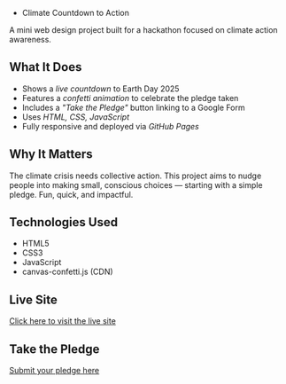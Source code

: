 * Climate Countdown to Action

A mini web design project built for a hackathon focused on climate action awareness.

## What It Does

- Shows a *live countdown* to Earth Day 2025
- Features a *confetti animation* to celebrate the pledge taken
- Includes a *"Take the Pledge"* button linking to a Google Form
- Uses *HTML, CSS, JavaScript*
- Fully responsive and deployed via *GitHub Pages*

## Why It Matters

The climate crisis needs collective action. This project aims to nudge people into making small, conscious choices — starting with a simple pledge. Fun, quick, and impactful.

## Technologies Used

- HTML5  
- CSS3  
- JavaScript  
- canvas-confetti.js (CDN)

## Live Site

[Click here to visit the live site]( https://rex200406.github.io/Climate_countdown/)

## Take the Pledge

[Submit your pledge here](https://forms.gle/GGNzGouPeh6gU66F6)
